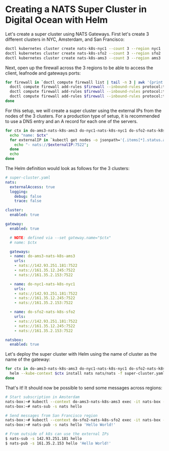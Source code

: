 # Creating a NATS Super Cluster in Digital Ocean with Helm

Let's create a super cluster using NATS Gateways. First let's create 3 different clusters in NYC, Amsterdam, and San Francisco:

```bash
doctl kubernetes cluster create nats-k8s-nyc1 --count 3 --region nyc1
doctl kubernetes cluster create nats-k8s-sfo2 --count 3 --region sfo2
doctl kubernetes cluster create nats-k8s-ams3 --count 3 --region ams3
```

Next, open up the firewall across the 3 regions to be able to access the client, leafnode and gateways ports:

```bash
for firewall in `doctl compute firewall list | tail -n 3 | awk '{print $1}'`; do
  doctl compute firewall add-rules $firewall --inbound-rules protocol:tcp,ports:4222,address:0.0.0.0/0
  doctl compute firewall add-rules $firewall --inbound-rules protocol:tcp,ports:7422,address:0.0.0.0/0
  doctl compute firewall add-rules $firewall --inbound-rules protocol:tcp,ports:7522,address:0.0.0.0/0
done
```

For this setup, we will create a super cluster using the external IPs from the nodes of the 3 clusters. For a production type of setup, it is recommended to use a DNS entry and an A record for each one of the servers.

```bash
for ctx in do-ams3-nats-k8s-ams3 do-nyc1-nats-k8s-nyc1 do-sfo2-nats-k8s-sfo2; do
  echo "name: $ctx"
  for externalIP in `kubectl get nodes -o jsonpath='{.items[*].status.addresses[?(@.type=="ExternalIP")].address}'`; do 
    echo "- nats://$externalIP:7522"; 
  done
  echo
done
```

The Helm definition would look as follows for the 3 clusters:

```yaml
# super-cluster.yaml
nats:
  externalAccess: true
  logging:
    debug: false
    trace: false

cluster:
  enabled: true

gateway:
  enabled: true

  # NOTE: defined via --set gateway.name="$ctx"
  # name: $ctx

  gateways:
  - name: do-ams3-nats-k8s-ams3
    urls:
    - nats://142.93.251.181:7522
    - nats://161.35.12.245:7522
    - nats://161.35.2.153:7522

  - name: do-nyc1-nats-k8s-nyc1
    urls:
    - nats://142.93.251.181:7522
    - nats://161.35.12.245:7522
    - nats://161.35.2.153:7522

  - name: do-sfo2-nats-k8s-sfo2
    urls:
    - nats://142.93.251.181:7522
    - nats://161.35.12.245:7522
    - nats://161.35.2.153:7522

natsbox:
  enabled: true
```

Let's deploy the super cluster with Helm using the name of cluster as the name of the gateway:

```bash
for ctx in do-ams3-nats-k8s-ams3 do-nyc1-nats-k8s-nyc1 do-sfo2-nats-k8s-sfo2; do
  helm --kube-context $ctx install nats nats/nats -f super-cluster.yaml --set gateway.name=$ctx
done
```

That's it! It should now be possible to send some messages across regions:

```bash
# Start subscription in Amsterdam
nats-box:~# kubectl --context do-ams3-nats-k8s-ams3 exec -it nats-box -- /bin/sh -l
nats-box:~# nats-sub -s nats hello

# Send messages from San Francisco region
nats-box:~# kubectl --context do-sfo2-nats-k8s-sfo2 exec -it nats-box -- /bin/sh -l
nats-box:~# nats-pub -s nats hello 'Hello World!'

# From outside of k8s can use the external IPs
$ nats-sub -s 142.93.251.181 hello
$ nats-pub -s 161.35.2.153 hello 'Hello World!'
```

